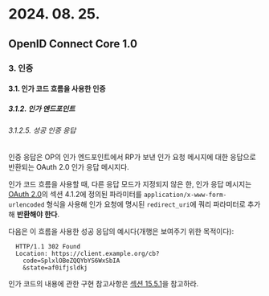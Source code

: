 # 2024. 08. 25.

## OpenID Connect Core 1.0

### 3. 인증

#### 3.1. 인가 코드 흐름을 사용한 인증

##### 3.1.2. 인가 엔드포인트

###### 3.1.2.5. 성공 인증 응답

인증 응답은 OP의 인가 엔드포인트에서 RP가 보낸 인가 요청 메시지에 대한 응답으로 반환되는 OAuth 2.0 인가 응답 메시지다.

인가 코드 흐름을 사용할 때, 다른 응답 모드가 지정되지 않은 한, 인가 응답 메시지는 [OAuth 2.0][rfc-6749]의 섹션 4.1.2에 정의된 파라미터를 `application/x-www-form-urlencoded` 형식을 사용해 인가 요청에 명시된 `redirect_uri`에 쿼리 파라미터로 추가해 **반환해야 한다**.

다음은 이 흐름을 사용한 성공 응답의 예시다(개행은 보여주기 위한 목적이다):

```
  HTTP/1.1 302 Found
  Location: https://client.example.org/cb?
    code=SplxlOBeZQQYbYS6WxSbIA
    &state=af0ifjsldkj
```

인가 코드의 내용에 관한 구현 참고사항은 [섹션 15.5.1][oidc-core-section-15-5-1]을 참고하라.



[rfc-6749]: https://www.rfc-editor.org/rfc/rfc6749.html
[oidc-core-section-15-5-1]: https://openid.net/specs/openid-connect-core-1_0.html#CodeNotes